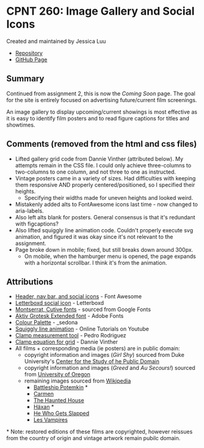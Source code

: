 # CPNT 260: Image Gallery and Social Icons

Created and maintained by Jessica Luu

- [Repository](https://github.com/jluu38/cpnt260-a3/)
- [GitHub Page](https://jluu38.github.io/cpnt260-a3/)

## Summary

Continued from assignment 2, this is now the *Coming Soon* page. The goal for the site is entirely focused on advertising future/current film screenings.

An image gallery to display upcoming/current showings is most effective as it is easy to identify film posters and to read figure captions for titles and showtimes.

## Comments (removed from the html and css files)

- Lifted gallery grid code from Dannie Vinther (attributed below). My attempts remain in the CSS file. I could only achieve three-columns to two-columns to one column, and not three to one as instructed.
- Vintage posters came in a variety of sizes. Had difficulties with keeping them responsive AND properly centered/positioned, so I specified their heights.
  - Specifying their widths made for uneven heights and looked weird.
- Mistakenly added alts to FontAwesome icons last time - now changed to aria-labels.
- Also left alts blank for posters. General consensus is that it's redundant with figcaptions?
- Also lifted squiggly line animation code. Couldn't properly execute svg animation, and figured it was okay since it's not relevant to the assignment.
- Page broke down in mobile; fixed, but still breaks down around 300px.
  - On mobile, when the hamburger menu is opened, the page expands with a horizontal scrollbar. I think it's from the animation.

## Attributions

- [Header, nav bar, and social icons](https://fontawesome.com/license/free) - Font Awesome
- [Letterboxd social icon](https://letterboxd.com/about/brand/) - Letterboxd
- [Montserrat, Cutive fonts](https://fonts.google.com/?query=cuti&sidebar.open=true&selection.family=Cutive|Montserrat:wght@100) - sourced from Google Fonts
- [Aktiv Grotesk Extended font](https://fonts.adobe.com/fonts/aktiv-grotesk) - Adobe Fonts
- [Colour Palette](https://lospec.com/palette-list/warmlight) - _sedona
- [Squiggly line animation](https://www.youtube.com/watch?v=BfdHnxpnQyw) - Online Tutorials on Youtube
- [Clamp measurement tool](https://css-tricks.com/linearly-scale-font-size-with-css-clamp-based-on-the-viewport/) - Pedro Rodriguez
- [Clamp equation for grid](https://blog.logrocket.com/flexible-layouts-without-media-queries/) - Dannie Vinther
- All films + corresponding media (ie posters) are in public domain:
  - copyright information and images (*Girl Shy*) sourced from Duke University's [Center for the Study of he Public Domain](  https://web.law.duke.edu/cspd/publicdomainday/2020/)
  - copyright information and images (*Greed* and *Au Secours!*) sourced from [University of Oregon](https://expo.uoregon.edu/spotlight/public-domain-day-2020)
  - remaining images sourced from [Wikipedia](  https://en.wikipedia.org/wiki/Wikipedia:Public_domain_image_resources)
    - [Battleship Potemkin](https://commons.wikimedia.org/wiki/File:Vintage_Potemkin.jpg) *
    - [Carmen](https://commons.wikimedia.org/wiki/File:Rosabel_Morrison_-_Carmen_poster.png)
    - [The Haunted House](https://commons.wikimedia.org/wiki/File:Haunted_house1921.jpg)
    - [Häxan](https://en.wikipedia.org/wiki/H%C3%A4xan#/media/File:Haxan_sv_poster.jpg) *
    - [He Who Gets Slapped](https://commons.wikimedia.org/wiki/File:He_Who_Gets_Slapped.jpg)
    - [Les Vampires](https://commons.wikimedia.org/wiki/File:Lesvampiresposter.jpg)

\* Note: restored editions of these films are copyrighted, however reissues from the country of origin and vintage artwork remain pubilc domain.
